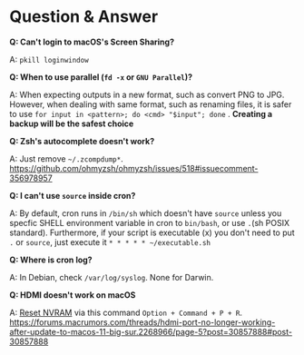 # Question & Answer

__Q: Can't login to macOS's Screen Sharing?__

A: `pkill loginwindow`

__Q: When to use parallel (`fd -x` or `GNU Parallel`)?__

A: When expecting outputs in a new format, such as convert PNG to JPG. However, when dealing with same format, such as renaming files, it is safer to use `for input in <pattern>; do <cmd> "$input"; done` . __Creating a backup will be the safest choice__

__Q: Zsh's autocomplete doesn't work?__

A: Just remove `~/.zcompdump*`. https://github.com/ohmyzsh/ohmyzsh/issues/518#issuecomment-356978957

__Q: I can't use `source` inside cron?__

A: By default, cron runs in `/bin/sh` which doesn't have `source` unless you specfic SHELL environment variable in cron to `bin/bash`, or use `.`(sh POSIX standard). Furthermore, if your script is executable (x) you don't need to put `.` or `source`, just execute it `* * * * * ~/executable.sh`

__Q: Where is cron log?__

A: In Debian, check `/var/log/syslog`. None for Darwin.

**Q: HDMI doesn't work on macOS**

A: [Reset NVRAM](https://support.apple.com/HT204063) via this command `Option + Command + P + R`. https://forums.macrumors.com/threads/hdmi-port-no-longer-working-after-update-to-macos-11-big-sur.2268966/page-5?post=30857888#post-30857888
